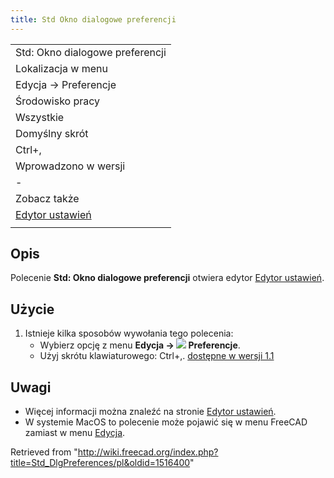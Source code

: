 ```yaml
---
title: Std Okno dialogowe preferencji
---
```

|  |
| --- |
| Std: Okno dialogowe preferencji |
| Lokalizacja w menu |
| Edycja → Preferencje |
| Środowisko pracy |
| Wszystkie |
| Domyślny skrót |
| Ctrl+, |
| Wprowadzono w wersji |
| - |
| Zobacz także |
| [Edytor ustawień](/Preferences_Editor/pl "Preferences Editor/pl") |
|  |

## Opis

Polecenie **Std: Okno dialogowe preferencji** otwiera edytor [Edytor ustawień](/Preferences_Editor/pl "Preferences Editor/pl").

## Użycie

1. Istnieje kilka sposobów wywołania tego polecenia:
   * Wybierz opcję z menu **Edycja → ![](/images/Std_DlgPreferences.svg) Preferencje**.
   * Użyj skrótu klawiaturowego: Ctrl+,. [dostępne w wersji 1.1](/Release_notes_1.1/pl "Release notes 1.1/pl")

## Uwagi

* Więcej informacji można znaleźć na stronie [Edytor ustawień](/Preferences_Editor/pl "Preferences Editor/pl").
* W systemie MacOS to polecenie może pojawić się w menu FreeCAD zamiast w menu [Edycja](/Std_Edit_Menu/pl "Std Edit Menu/pl").

Retrieved from "<http://wiki.freecad.org/index.php?title=Std_DlgPreferences/pl&oldid=1516400>"
